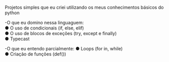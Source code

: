 Projetos simples que eu criei utilizando os meus conhecimentos básicos do python

-O que eu domino nessa linguaguem:                 
 ● O uso de condicionais (if, else, elif)            
 ● O uso de blocos de exceções (try, except e finally)             
 ● Typecast           

-O que eu entendo parcialmente:
 ● Loops (for in, while)        
 ● Criação de funções (def())                              

